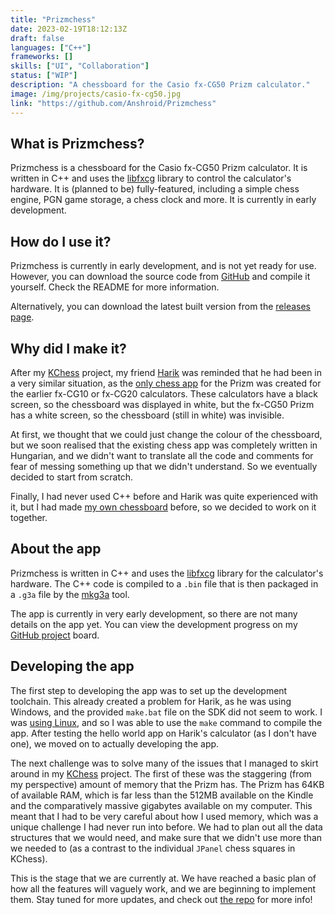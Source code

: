 ```yaml
---
title: "Prizmchess"
date: 2023-02-19T18:12:13Z
draft: false
languages: ["C++"]
frameworks: []
skills: ["UI", "Collaboration"]
status: ["WIP"]
description: "A chessboard for the Casio fx-CG50 Prizm calculator."
image: /img/projects/casio-fx-cg50.jpg
link: "https://github.com/Anshroid/Prizmchess"
---
```


## What is Prizmchess?

Prizmchess is a chessboard for the Casio fx-CG50 Prizm calculator. It is written in C++ and uses
the [libfxcg](https://github.com/Jonimoose/libfxcg) library to control the
calculator's hardware. It is (planned to be) fully-featured, including a simple chess engine, PGN game
storage, a chess clock and more. It is currently in early development.

## How do I use it?

Prizmchess is currently in early development, and is not yet ready for use. However, you can download
the source code from [GitHub](https://github.com/Anshroid/Prizmchess) and
compile it yourself. Check the README for more information.

Alternatively, you can download the latest built version from
the [releases page](https://github.com/Anshroid/Prizmchess/releases).

## Why did I make it?

After my [KChess](/projects/kchess) project, my friend [Harik](https://github.com/Harik-Sodhi) was reminded
that he had been in a very
similar situation, as the [only chess
app](https://gitlab.com/balping/chess-prism) for the Prizm was created for the earlier fx-CG10 or fx-CG20
calculators. These calculators have
a black screen, so the chessboard was displayed in white, but the fx-CG50 Prizm has a white screen, so
the chessboard (still in white) was invisible.

At first, we thought that we could just change the colour of the chessboard, but we soon realised that
the existing chess app was completely written in Hungarian, and we didn't want to translate all the code
and comments for fear of messing something up that we didn't understand. So we eventually decided to
start from scratch.

Finally, I had never used C++ before and Harik was quite experienced with it, but I had made [my own chessboard](
/projects/kchess) before, so we decided to work on it
together.

## About the app

Prizmchess is written in C++ and uses the [libfxcg](https://github.com/Jonimoose/libfxcg)
library for the calculator's hardware. The C++ code is compiled to a `.bin` file that is then
packaged in a `.g3a` file by the [mkg3a](https://github.com/tari/mkg3a) tool.

The app is currently in very early development, so there are not many details on the app yet. You can
view the development progress on my [GitHub
project](https://github.com/users/Anshroid/projects/4) board.

## Developing the app

The first step to developing the app was to set up the development toolchain. This already created a
problem for Harik, as he was using Windows, and the provided `make.bat` file on the SDK did
not seem to work. I was [using Linux](/about.html), and so I was able to use the
`make` command to compile the app. After testing the hello world app on Harik's calculator
(as I don't have one), we moved on to actually developing the app.

The next challenge was to solve many of the issues that I managed to skirt around in my [KChess](/projects/kchess)
project. The first of these was the staggering (from my perspective) amount of memory that the Prizm has. The Prizm has
64KB of available RAM, which is far less than the 512MB available on the Kindle and the comparatively massive gigabytes
available on my computer. This meant that I had to be very careful about how I used memory, which was a unique challenge
I had never run into before. We had to plan out all the data structures that we would need, and make sure that
we didn't use more than we needed to (as a contrast to the individual `JPanel` chess squares in KChess).

This is the stage that we are currently at. We have reached a basic plan of how all the features will
vaguely work, and we are beginning to implement them. Stay tuned for more updates, and check
out [the repo](https://github.com/Anshroid/Prizmchess) for more info!
            